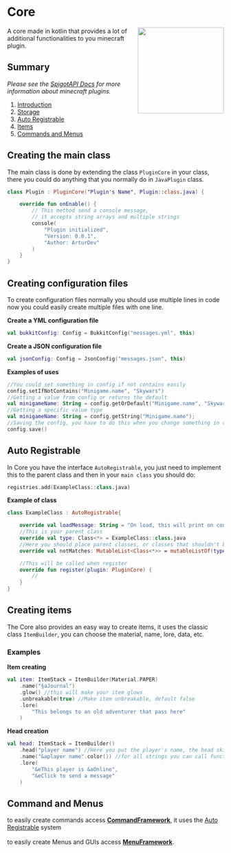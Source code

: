 # Core
<img align="right" src="https://media.discordapp.net/attachments/517334221660880907/908178316572377168/ezgif-2-8ced1ea5b417.gif" height="200" width="200">

A core made in kotlin that provides a lot of additional functionalities 
to you minecraft plugin.

## Summary

_Please see the [SpigotAPI Docs](https://www.spigotmc.org/wiki/how-to-learn-the-spigot-api/) for more information about minecraft plugins._

1. [Introduction](#creating-the-main-class)
2. [Storage](#creating-configuration-files)
3. [Auto Registrable](#auto-registrable)
4. [Items](#creating-items)
5. [Commands and Menus](#command-and-menus)

## Creating the main class

The main class is done by extending the class `PluginCore` in your class, there you could do anything that you normally do in `JavaPlugin` class.

```kotlin
class Plugin : PluginCore("Plugin's Name", Plugin::class.java) {

    override fun onEnable() {
        // This method send a console message,
        // it accepts string arrays and multiple strings 
        console(
            "Plugin initialized",
            "Version: 0.0.1",
            "Author: ArturDev"
        )
    }
}
```

## Creating configuration files

To create configuration files normally you should use multiple lines in code
now you could easily create multiple files with one line.

**Create a YML configuration file**

```kotlin
val bukkitConfig: Config = BukkitConfig("messages.yml", this)
```

**Create a JSON configuration file**

```kotlin
val jsonConfig: Config = JsonConfig("messages.json", this)
```

**Examples of uses**

```kotlin
//You could set something in config if not contains easily
config.setIfNotContains("Minigame.name", "Skywars")
//Getting a value from config or returns the default
val minigameName: String = config.getOrDefault("Minigame.name", "Skywars") as String;
//Getting a specific value type 
val minigameName: String = config.getString("Minigame.name");
//Saving the config, you have to do this when you change something in config
config.save()
```

## Auto Registrable

In Core you have the interface `AutoRegistrable`, you just need to implement this to the parent class
and then in your ``main class`` you should do:
````kotlin
registries.add(ExampleClass::class.java)
````

**Example of class**

```kotlin
class ExampleClass : AutoRegistrable{

    override val loadMessage: String = "On load, this will print on console"
    //This is your parent class
    override val type: Class<*> = ExampleClass::class.java
    //Here you should place parent classes, or classes that shouldn't be register
    override val notMatches: MutableList<Class<*>> = mutableListOf(type)

    //This will be called when register
    override fun register(plugin: PluginCore) {
        //
    }
}
```

## Creating items

The Core also provides an easy way to create items, it uses the classic class `ItemBuilder`, you can choose the material, name, lore, data, etc.
### Examples

**Item creating**

```kotlin
val item: ItemStack = ItemBuilder(Material.PAPER)
    .name("§aJournal")
    .glow() //this will make your item glows
    .unbreakable(true) //Make item unbreakable, default false
    .lore(
        "This belongs to an old adventurer that pass here"
    )
```
**Head creation**

```kotlin
val head: ItemStack = ItemBuilder()
    .head("player name") //Here you put the player's name, the head skin will belong to it player 
    .name("&aplayer name".color()) //for all strings you can call function String::color() that replaces & to §
    .lore(
        "&eThis player is &aOnline",
        "&eClick to send a message"
    )
```

## Command and Menus

to easily create commands access [**CommandFramework**](https://github.com/arturpttp/command-framework), it uses the [Auto Registrable](#auto-registrable) system
<br/> <br/>
to easily create Menus and GUIs access [**MenuFramework**](https://github.com/arturpttp/menu-framework).